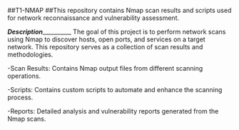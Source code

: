 ##T1-NMAP
##This repository contains Nmap scan results and scripts used for network reconnaissance and vulnerability assessment.

_______________Description_________________________
The goal of this project is to perform network scans using Nmap to discover hosts, open ports, and services on a target network. This repository serves as a collection of scan results and methodologies.

-Scan Results: Contains Nmap output files from different scanning operations.

-Scripts: Contains custom scripts to automate and enhance the scanning process.

-Reports: Detailed analysis and vulnerability reports generated from the Nmap scans.
